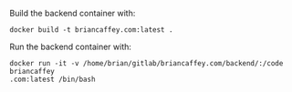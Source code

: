 Build the backend container with:

```
docker build -t briancaffey.com:latest .
```

Run the backend container with:

```
docker run -it -v /home/brian/gitlab/briancaffey.com/backend/:/code briancaffey
.com:latest /bin/bash
```
